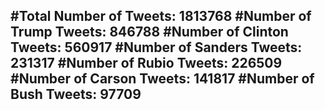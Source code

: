 #Total Number of Tweets: 1813768 
#Number of Trump Tweets: 846788
#Number of Clinton Tweets: 560917
#Number of Sanders Tweets: 231317
#Number of Rubio Tweets: 226509
#Number of Carson Tweets: 141817
#Number of Bush Tweets: 97709
---

